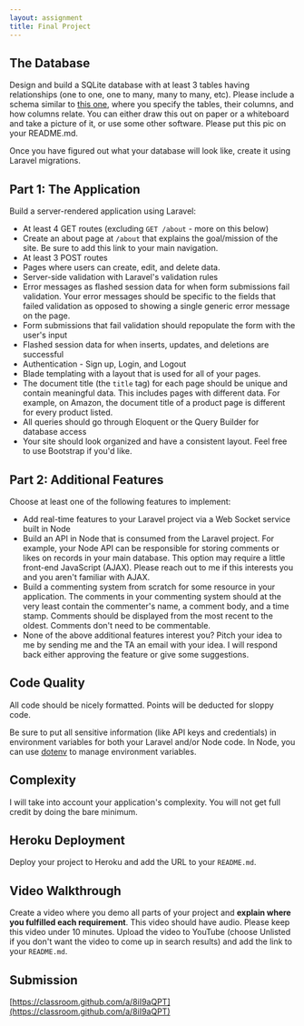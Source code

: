 ```yaml
---
layout: assignment
title: Final Project
---
```


## The Database

Design and build a SQLite database with at least 3 tables having relationships (one to one, one to many, many to many, etc). Please include a schema similar to [this one](http://www.sqlitetutorial.net/sqlite-sample-database/), where you specify the tables, their columns, and how columns relate. You can either draw this out on paper or a whiteboard and take a picture of it, or use some other software. Please put this pic on your README.md.

Once you have figured out what your database will look like, create it using Laravel migrations.

## Part 1: The Application

Build a server-rendered application using Laravel:

* At least 4 GET routes (excluding `GET /about` - more on this below)
* Create an about page at `/about` that explains the goal/mission of the site. Be sure to add this link to your main navigation.
* At least 3 POST routes
* Pages where users can create, edit, and delete data.
* Server-side validation with Laravel's validation rules
* Error messages as flashed session data for when form submissions fail validation. Your error messages should be specific to the fields that failed validation as opposed to showing a single generic error message on the page.
* Form submissions that fail validation should repopulate the form with the user's input
* Flashed session data for when inserts, updates, and deletions are successful
* Authentication - Sign up, Login, and Logout
* Blade templating with a layout that is used for all of your pages.
* The document title (the `title` tag) for each page should be unique and contain meaningful data. This includes pages with different data. For example, on Amazon, the document title of a product page is different for every product listed. 
* All queries should go through Eloquent or the Query Builder for database access
* Your site should look organized and have a consistent layout. Feel free to use Bootstrap if you'd like.

## Part 2: Additional Features

Choose at least one of the following features to implement:

* Add real-time features to your Laravel project via a Web Socket service built in Node
* Build an API in Node that is consumed from the Laravel project. For example, your Node API can be responsible for storing comments or likes on records in your main database. This option may require a little front-end JavaScript (AJAX). Please reach out to me if this interests you and you aren't familiar with AJAX.
* Build a commenting system from scratch for some resource in your application. The comments in your commenting system should at the very least contain the commenter's name, a comment body, and a time stamp. Comments should be displayed from the most recent to the oldest. Comments don't need to be commentable.
* None of the above additional features interest you? Pitch your idea to me by sending me and the TA an email with your idea. I will respond back either approving the feature or give some suggestions.

## Code Quality

All code should be nicely formatted. Points will be deducted for sloppy code.

Be sure to put all sensitive information (like API keys and credentials) in environment variables for both your Laravel and/or Node code. In Node, you can use [dotenv](https://www.npmjs.com/package/dotenv) to manage environment variables.

## Complexity

I will take into account your application's complexity. You will not get full credit by doing the bare minimum.

## Heroku Deployment

Deploy your project to Heroku and add the URL to your `README.md`.

## Video Walkthrough

Create a video where you demo all parts of your project and __explain where you fulfilled each requirement__. This video should have audio. Please keep this video under 10 minutes. Upload the video to YouTube (choose Unlisted if you don't want the video to come up in search results) and add the link to your `README.md`.

## Submission

[https://classroom.github.com/a/8iI9aQPT](https://classroom.github.com/a/8iI9aQPT)
